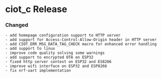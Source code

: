 # ciot_c Release

### Changed
    - add homepage configuration support to HTTP server
    - add support for Access-Control-Allow-Origin header in HTTP server
    - add CIOT_ERR_MSG_DATA_TAG_CHECK macro for enhanced error handling
    - add support to linux
    - improve code quality solving some warnings
    - add support to encrypted OTA on ESP32
    - fixed http server context on ESP32 and ES8266
    - improve wifi interface on ESP32 and ESP8266
    - fix nrf-uart implementation